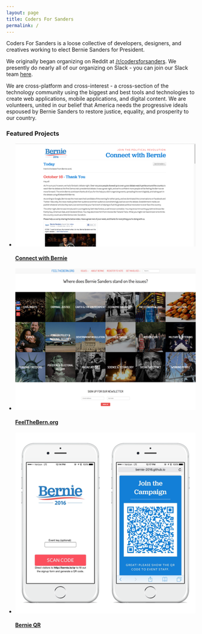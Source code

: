 ```yaml
---
layout: page
title: Coders For Sanders
permalink: /
---
```


Coders For Sanders is a loose collective of developers, designers, and creatives working to elect Bernie Sanders for President.

We originally began organizing on Reddit at [/r/codersforsanders](https://www.reddit.com/r/codersforsanders). We presently do nearly all of our organizing on Slack - you can join our Slack team [here](https://cfs-slack.forsanders.com/).

We are cross-platform and cross-interest - a cross-section of the technology community using the biggest and best tools and technologies to create web applications, mobile applications, and digital content. We are volunteers, united in our belief that America needs the progressive ideals espoused by Bernie Sanders to restore justice, equality, and prosperity to our country.

<h3>Featured Projects</h3>
<ul class="projects">
  <li>
    <a href="/projects/connect-with-bernie">
      <div class="img-wrapper">
        <img src="/img/connectwithbernie.png" alt="Connect with Bernie" />
      </div>
      <h4>Connect with Bernie</h4>
    </a>
  </li>
  <li>
    <a href="/projects/FeelTheBern">
      <div class="img-wrapper">
        <img src="/img/feelthebern.png" alt="FeelTheBern.org" />
      </div>
      <h4>FeelTheBern.org</h4>
    </a>
  </li>
  <li>
    <a href="/projects/bernie-qr">
      <div class="img-wrapper">
        <img src="/img/bernie-qr.png" alt="Bernie QR" />
      </div>
      <h4>Bernie QR</h4>
    </a>
  </li>
</ul>